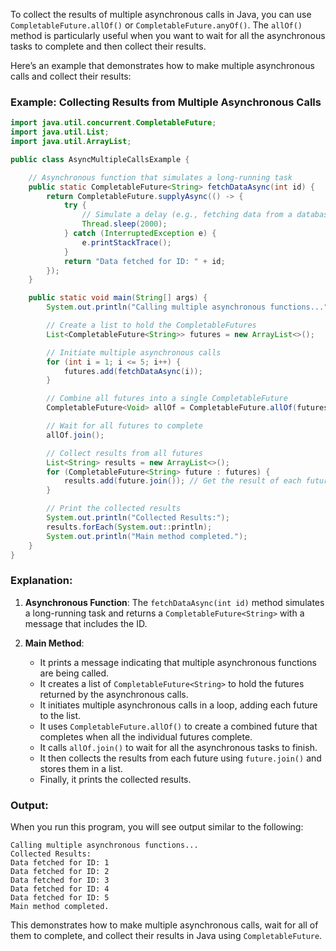 To collect the results of multiple asynchronous calls in Java, you can use `CompletableFuture.allOf()` or `CompletableFuture.anyOf()`. The `allOf()` method is particularly useful when you want to wait for all the asynchronous tasks to complete and then collect their results.

Here’s an example that demonstrates how to make multiple asynchronous calls and collect their results:

### Example: Collecting Results from Multiple Asynchronous Calls

```java
import java.util.concurrent.CompletableFuture;
import java.util.List;
import java.util.ArrayList;

public class AsyncMultipleCallsExample {

    // Asynchronous function that simulates a long-running task
    public static CompletableFuture<String> fetchDataAsync(int id) {
        return CompletableFuture.supplyAsync(() -> {
            try {
                // Simulate a delay (e.g., fetching data from a database or an API)
                Thread.sleep(2000);
            } catch (InterruptedException e) {
                e.printStackTrace();
            }
            return "Data fetched for ID: " + id;
        });
    }

    public static void main(String[] args) {
        System.out.println("Calling multiple asynchronous functions...");

        // Create a list to hold the CompletableFutures
        List<CompletableFuture<String>> futures = new ArrayList<>();

        // Initiate multiple asynchronous calls
        for (int i = 1; i <= 5; i++) {
            futures.add(fetchDataAsync(i));
        }

        // Combine all futures into a single CompletableFuture
        CompletableFuture<Void> allOf = CompletableFuture.allOf(futures.toArray(new CompletableFuture[0]));

        // Wait for all futures to complete
        allOf.join();

        // Collect results from all futures
        List<String> results = new ArrayList<>();
        for (CompletableFuture<String> future : futures) {
            results.add(future.join()); // Get the result of each future
        }

        // Print the collected results
        System.out.println("Collected Results:");
        results.forEach(System.out::println);
        System.out.println("Main method completed.");
    }
}
```

### Explanation:

1. **Asynchronous Function**: The `fetchDataAsync(int id)` method simulates a long-running task and returns a `CompletableFuture<String>` with a message that includes the ID.

2. **Main Method**:
   - It prints a message indicating that multiple asynchronous functions are being called.
   - It creates a list of `CompletableFuture<String>` to hold the futures returned by the asynchronous calls.
   - It initiates multiple asynchronous calls in a loop, adding each future to the list.
   - It uses `CompletableFuture.allOf()` to create a combined future that completes when all the individual futures complete.
   - It calls `allOf.join()` to wait for all the asynchronous tasks to finish.
   - It then collects the results from each future using `future.join()` and stores them in a list.
   - Finally, it prints the collected results.

### Output:

When you run this program, you will see output similar to the following:

```
Calling multiple asynchronous functions...
Collected Results:
Data fetched for ID: 1
Data fetched for ID: 2
Data fetched for ID: 3
Data fetched for ID: 4
Data fetched for ID: 5
Main method completed.
```

This demonstrates how to make multiple asynchronous calls, wait for all of them to complete, and collect their results in Java using `CompletableFuture`.
